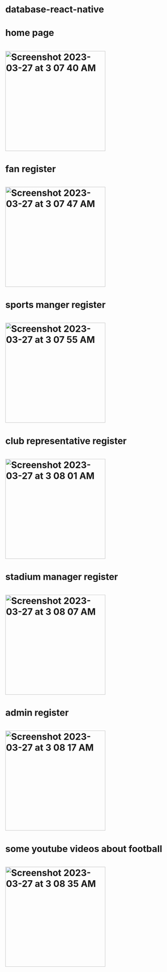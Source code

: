 # database-react-native
#  home page 
# <img width="312" alt="Screenshot 2023-03-27 at 3 07 40 AM" src="https://user-images.githubusercontent.com/118939263/227824467-a6ed5c14-86ac-46e6-ad38-35850bbda515.png">
# fan register 
# <img width="312" alt="Screenshot 2023-03-27 at 3 07 47 AM" src="https://user-images.githubusercontent.com/118939263/227824481-09e742b3-29d3-4db3-a3c9-82d6d02e91ec.png">
# sports manger register 
# <img width="312" alt="Screenshot 2023-03-27 at 3 07 55 AM" src="https://user-images.githubusercontent.com/118939263/227824486-dcb6fc90-cac6-485b-b2b6-106fe0dba906.png">
# club representative register 
# <img width="312" alt="Screenshot 2023-03-27 at 3 08 01 AM" src="https://user-images.githubusercontent.com/118939263/227824538-c937009e-a06e-4d13-84a8-0a70526825a6.png">
# stadium manager register 
# <img width="312" alt="Screenshot 2023-03-27 at 3 08 07 AM" src="https://user-images.githubusercontent.com/118939263/227824546-46055290-7797-41ac-afd1-bf26cd650044.png">
# admin register 
# <img width="312" alt="Screenshot 2023-03-27 at 3 08 17 AM" src="https://user-images.githubusercontent.com/118939263/227824573-f187206a-f436-406c-8b55-79ee4763f40c.png">
# some youtube videos about football 
# <img width="312" alt="Screenshot 2023-03-27 at 3 08 35 AM" src="https://user-images.githubusercontent.com/118939263/227824582-0b33a1df-a756-4d68-8baf-33490efd7c54.png">
